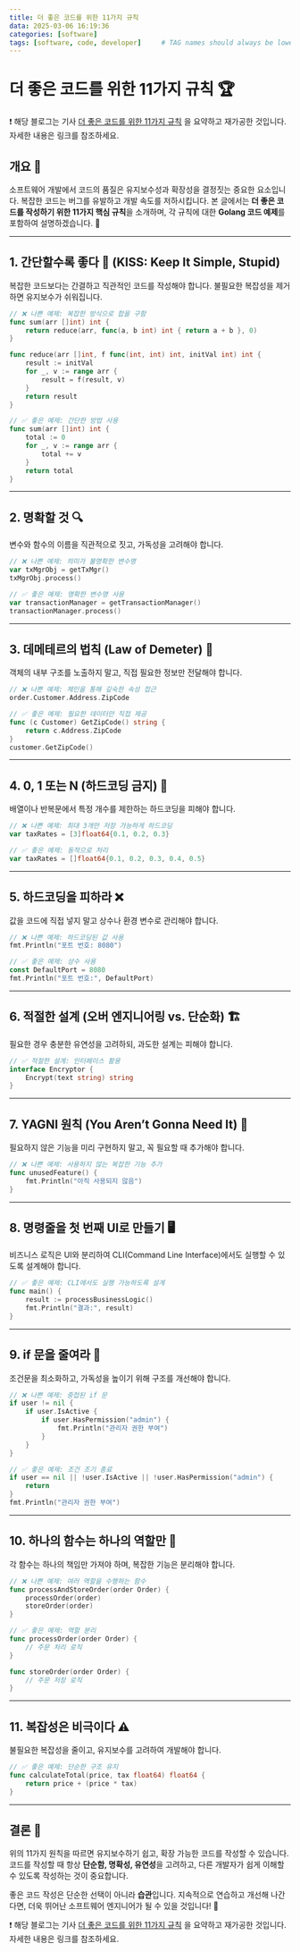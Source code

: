 ```yaml
---
title: 더 좋은 코드를 위한 11가지 규칙 
data: 2025-03-06 16:19:36
categories: [software]
tags: [software, code, developer]     # TAG names should always be lowercase
---
```


# 더 좋은 코드를 위한 11가지 규칙 🏆
❗️ 해당 블로그는 기사 
[더 좋은 코드를 위한 11가지 규칙](https://www.itworld.co.kr/article/3838073/더-좋은-코드를-위한-11가지-규칙.html) 을 요약하고 재가공한 것입니다.  
자세한 내용은 링크를 참조하세요.

## 개요 📌

소프트웨어 개발에서 코드의 품질은 유지보수성과 확장성을 결정짓는 중요한 요소입니다. 복잡한 코드는 버그를 유발하고 개발 속도를 저하시킵니다. 본 글에서는 **더 좋은 코드를 작성하기 위한 11가지 핵심 규칙**을 소개하며, 각 규칙에 대한 **Golang 코드 예제**를 포함하여 설명하겠습니다. 🚀

---

## 1. 간단할수록 좋다 🧹 (KISS: Keep It Simple, Stupid)

복잡한 코드보다는 간결하고 직관적인 코드를 작성해야 합니다. 불필요한 복잡성을 제거하면 유지보수가 쉬워집니다.

```go
// ❌ 나쁜 예제: 복잡한 방식으로 합을 구함
func sum(arr []int) int {
    return reduce(arr, func(a, b int) int { return a + b }, 0)
}

func reduce(arr []int, f func(int, int) int, initVal int) int {
    result := initVal
    for _, v := range arr {
        result = f(result, v)
    }
    return result
}

// ✅ 좋은 예제: 간단한 방법 사용
func sum(arr []int) int {
    total := 0
    for _, v := range arr {
        total += v
    }
    return total
}
```

---

## 2. 명확할 것 🔍

변수와 함수의 이름을 직관적으로 짓고, 가독성을 고려해야 합니다.

```go
// ❌ 나쁜 예제: 의미가 불명확한 변수명
var txMgrObj = getTxMgr()
txMgrObj.process()

// ✅ 좋은 예제: 명확한 변수명 사용
var transactionManager = getTransactionManager()
transactionManager.process()
```

---

## 3. 데메테르의 법칙 (Law of Demeter) 📏

객체의 내부 구조를 노출하지 말고, 직접 필요한 정보만 전달해야 합니다.

```go
// ❌ 나쁜 예제: 체인을 통해 깊숙한 속성 접근
order.Customer.Address.ZipCode

// ✅ 좋은 예제: 필요한 데이터만 직접 제공
func (c Customer) GetZipCode() string {
    return c.Address.ZipCode
}
customer.GetZipCode()
```

---

## 4. 0, 1 또는 N (하드코딩 금지) 🔢

배열이나 반복문에서 특정 개수를 제한하는 하드코딩을 피해야 합니다.

```go
// ❌ 나쁜 예제: 최대 3개만 저장 가능하게 하드코딩
var taxRates = [3]float64{0.1, 0.2, 0.3}

// ✅ 좋은 예제: 동적으로 처리
var taxRates = []float64{0.1, 0.2, 0.3, 0.4, 0.5}
```

---

## 5. 하드코딩을 피하라 ❌

값을 코드에 직접 넣지 말고 상수나 환경 변수로 관리해야 합니다.

```go
// ❌ 나쁜 예제: 하드코딩된 값 사용
fmt.Println("포트 번호: 8080")

// ✅ 좋은 예제: 상수 사용
const DefaultPort = 8080
fmt.Println("포트 번호:", DefaultPort)
```

---

## 6. 적절한 설계 (오버 엔지니어링 vs. 단순화) 🏗️

필요한 경우 충분한 유연성을 고려하되, 과도한 설계는 피해야 합니다.

```go
// ✅ 적절한 설계: 인터페이스 활용
interface Encryptor {
    Encrypt(text string) string
}
```

---

## 7. YAGNI 원칙 (You Aren’t Gonna Need It) 🚫

필요하지 않은 기능을 미리 구현하지 말고, 꼭 필요할 때 추가해야 합니다.

```go
// ❌ 나쁜 예제: 사용하지 않는 복잡한 기능 추가
func unusedFeature() {
    fmt.Println("아직 사용되지 않음")
}
```

---

## 8. 명령줄을 첫 번째 UI로 만들기 🖥️

비즈니스 로직은 UI와 분리하여 CLI(Command Line Interface)에서도 실행할 수 있도록 설계해야 합니다.

```go
// ✅ 좋은 예제: CLI에서도 실행 가능하도록 설계
func main() {
    result := processBusinessLogic()
    fmt.Println("결과:", result)
}
```

---

## 9. if 문을 줄여라 🔀

조건문을 최소화하고, 가독성을 높이기 위해 구조를 개선해야 합니다.

```go
// ❌ 나쁜 예제: 중첩된 if 문
if user != nil {
    if user.IsActive {
        if user.HasPermission("admin") {
            fmt.Println("관리자 권한 부여")
        }
    }
}

// ✅ 좋은 예제: 조건 조기 종료
if user == nil || !user.IsActive || !user.HasPermission("admin") {
    return
}
fmt.Println("관리자 권한 부여")
```

---

## 10. 하나의 함수는 하나의 역할만 🎯

각 함수는 하나의 책임만 가져야 하며, 복잡한 기능은 분리해야 합니다.

```go
// ❌ 나쁜 예제: 여러 역할을 수행하는 함수
func processAndStoreOrder(order Order) {
    processOrder(order)
    storeOrder(order)
}

// ✅ 좋은 예제: 역할 분리
func processOrder(order Order) {
    // 주문 처리 로직
}

func storeOrder(order Order) {
    // 주문 저장 로직
}
```

---

## 11. 복잡성은 비극이다 ⚠️

불필요한 복잡성을 줄이고, 유지보수를 고려하여 개발해야 합니다.

```go
// ✅ 좋은 예제: 단순한 구조 유지
func calculateTotal(price, tax float64) float64 {
    return price + (price * tax)
}
```

---

## 결론 🎯

위의 11가지 원칙을 따르면 유지보수하기 쉽고, 확장 가능한 코드를 작성할 수 있습니다. 코드를 작성할 때 항상 **단순함, 명확성, 유연성**을 고려하고, 다른 개발자가 쉽게 이해할 수 있도록 작성하는 것이 중요합니다.

좋은 코드 작성은 단순한 선택이 아니라 **습관**입니다. 지속적으로 연습하고 개선해 나간다면, 더욱 뛰어난 소프트웨어 엔지니어가 될 수 있을 것입니다! 🚀



❗️ 해당 블로그는 기사 
[더 좋은 코드를 위한 11가지 규칙](https://www.itworld.co.kr/article/3838073/더-좋은-코드를-위한-11가지-규칙.html) 을 요약하고 재가공한 것입니다.  
자세한 내용은 링크를 참조하세요.
